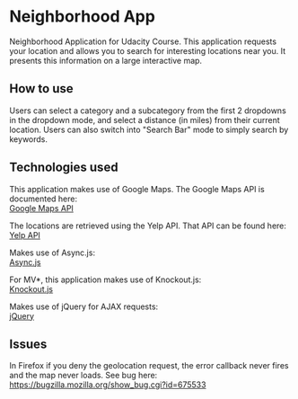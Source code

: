 # Neighborhood App
Neighborhood Application for Udacity Course. This application requests your location and allows you to search for interesting locations near you. It presents this information on a large interactive map.

## How to use
Users can select a category and a subcategory from the first 2 dropdowns in the dropdown mode, and select a distance (in miles) from their current location. Users can also switch into "Search Bar" mode to simply search by keywords. 

## Technologies used
This application makes use of Google Maps. The Google Maps API is documented here:     
[Google Maps API](https://developers.google.com/maps/?hl=en)

The locations are retrieved using the Yelp API. That API can be found here:          
[Yelp API](https://www.yelp.com/developers/documentation/v2/overview)

Makes use of Async.js:     
[Async.js](https://github.com/caolan/async)

For MV*, this application makes use of Knockout.js:     
[Knockout.js](http://knockoutjs.com/)

Makes use of jQuery for AJAX requests:     
[jQuery](https://jquery.com/)

## Issues 
In Firefox if you deny the geolocation request, the error callback never fires and the map never loads. See bug here:
https://bugzilla.mozilla.org/show_bug.cgi?id=675533
